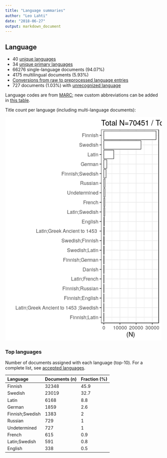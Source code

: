 ```yaml
---
title: "Language summaries"
author: "Leo Lahti"
date: "2018-06-27"
output: markdown_document
---
```


## Language

 * 40 [unique languages](output.tables/language_accepted.csv)
 * 34 [unique primary languages](output.tables/language_accepted.csv)  
 * 66276 single-language documents (94.07%)
 * 4175 multilingual documents (5.93%) 
 * [Conversions from raw to preprocessed language entries](output.tables/language_conversions.csv) 
 * 727 documents (1.03%) with [unrecognized language](output.tables/language_discarded.csv)

Language codes are from [MARC](http://www.loc.gov/marc/languages/language_code.html); new custom abbreviations can be added in [this table](https://github.com/COMHIS/bibliographica/blob/master/inst/extdata/language_abbreviations.csv).

Title count per language (including multi-language documents):

![plot of chunk summarylang](figure/summarylang-1.png)


### Top languages

Number of documents assigned with each language (top-10). For a complete list,
see [accepted languages](output.tables/language_accepted.csv).


|Language        |Documents (n) |Fraction (%) |
|:---------------|:-------------|:------------|
|Finnish         |32348         |45.9         |
|Swedish         |23019         |32.7         |
|Latin           |6168          |8.8          |
|German          |1859          |2.6          |
|Finnish;Swedish |1383          |2            |
|Russian         |729           |1            |
|Undetermined    |727           |1            |
|French          |615           |0.9          |
|Latin;Swedish   |591           |0.8          |
|English         |338           |0.5          |

